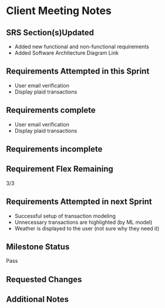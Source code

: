 # Client Meeting Notes

## SRS Section(s)Updated

- Added new functional and non-functional requirements
- Added Software Architecture Diagram Link

## Requirements Attempted in this Sprint

- User email verification
- Display plaid transactions

## Requirements complete

- User email verification
- Display plaid transactions

## Requirements incomplete


## Requirement Flex Remaining

3/3

## Requirements Attempted in next Sprint

- Successful setup of transaction modeling
- Unnecessary transactions are highlighted (by ML model)
- Weather is displayed to the user (not sure why they need it)

## Milestone Status

Pass

## Requested Changes


## Additional Notes


